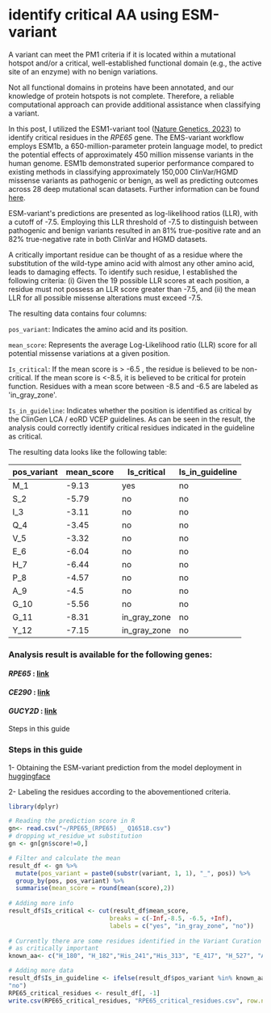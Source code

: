 # identify critical AA using ESM-variant

A variant can meet the PM1 criteria if it is located within a mutational hotspot and/or a critical, well-established functional domain (e.g., the active site of an enzyme) with no benign variations.

Not all functional domains in proteins have been annotated, and our knowledge of protein hotspots is not complete. Therefore, a reliable computational approach can provide additional assistance when classifying a variant.

In this post, I utilized the ESM1-variant tool ([Nature Genetics, 2023](https://www.nature.com/articles/s41588-023-01465-0)) to identify critical residues in the *RPE65* gene. The EMS-variant workflow employs ESM1b, a 650-million-parameter protein language model, to predict the potential effects of approximately 450 million missense variants in the human genome. ESM1b demonstrated superior performance compared to existing methods in classifying approximately 150,000 ClinVar/HGMD missense variants as pathogenic or benign, as well as predicting outcomes across 28 deep mutational scan datasets. Further information can be found [here](https://www.nature.com/articles/s41588-023-01465-0).

ESM-variant's predictions are presented as log-likelihood ratios (LLR), with a cutoff of -7.5. Employing this LLR threshold of -7.5 to distinguish between pathogenic and benign variants resulted in an 81% true-positive rate and an 82% true-negative rate in both ClinVar and HGMD datasets.

A critically important residue can be thought of as a residue where the substitution of the wild-type amino acid with almost any other amino acid, leads to damaging effects. To identify such residue, I established the following criteria: (i) Given the 19 possible LLR scores at each position, a residue must not possess an LLR score greater than -7.5, and (ii) the mean LLR for all possible missense alterations must exceed -7.5.


The resulting data contains four columns:

`pos_variant`: Indicates the amino acid and its position.

`mean_score`: Represents the average Log-Likelihood ratio (LLR) score for all potential missense variations at a given position.

`Is_critical`: If the mean score is > -6.5 , the residue is believed to be non-critical. If the mean score is <-8.5, it is believed to be critical for protein function. Residues with a mean score  between -8.5 and -6.5 are labeled as 'in_gray_zone'.

`Is_in_guideline`: Indicates whether the position is identified as critical by the ClinGen LCA / eoRD VCEP guidelines. As can be seen in the result, the analysis could correctly identify critical residues indicated in the guideline as critical. 

The resulting data looks like the following table:

| pos_variant | mean_score | Is_critical  | Is_in_guideline |
|-------------|------------|--------------|-----------------|
| M_1         | -9.13      | yes          | no              |
| S_2         | -5.79      | no           | no              |
| I_3         | -3.11      | no           | no              |
| Q_4         | -3.45      | no           | no              |
| V_5         | -3.32      | no           | no              |
| E_6         | -6.04      | no           | no              |
| H_7         | -6.44      | no           | no              |
| P_8         | -4.57      | no           | no              |
| A_9         | -4.5       | no           | no              |
| G_10        | -5.56      | no           | no              |
| G_11        | -8.31      | in_gray_zone | no              |
| Y_12        | -7.15      | in_gray_zone | no              |


### Analysis result is available for the following genes:

#### *RPE65* : [link](https://github.com/hamidghaedi/identify_critical_AA_using_ESM-variant/blob/main/RPE65_critical_residues.csv)
#### *CE290* : [link](https://github.com/hamidghaedi/identify_critical_AA_using_ESM-variant/blob/main/CE290_critical_residues.csv)
#### *GUCY2D* : [link](https://github.com/hamidghaedi/identify_critical_AA_using_ESM-variant/blob/main/GUCY2D_critical_residues.csv)


Steps in this guide

### Steps in this guide

1- Obtaining the ESM-variant prediction from the model deployment in [huggingface](https://huggingface.co/spaces/ntranoslab/esm_variants)

2- Labeling the residues according to the abovementioned criteria.

``` r
library(dplyr)

# Reading the prediction score in R
gn<- read.csv("~/RPE65_(RPE65) _ Q16518.csv")
# dropping wt_residue_wt substitution
gn <- gn[gn$score!=0,]

# Filter and calculate the mean 
result_df <- gn %>%
  mutate(pos_variant = paste0(substr(variant, 1, 1), "_", pos)) %>%
  group_by(pos, pos_variant) %>%
  summarise(mean_score = round(mean(score),2))
  
# Adding more info
result_df$Is_critical <- cut(result_df$mean_score, 
                            breaks = c(-Inf,-8.5, -6.5, +Inf), 
                            labels = c("yes", "in_gray_zone", "no")) 
                            
# Currently there are some residues identified in the Variant Curation Expert Panel Specifications to the ACMG/AMP Variant Interpretation Guidelines 
# as critically important 
known_aa<- c("H_180", "H_182","His_241","His_313", "E_417", "H_527", "A_107", "G_125" )

# Adding more data
result_df$Is_in_guideline <- ifelse(result_df$pos_variant %in% known_aa, "yes",
"no")
RPE65_critical_residues <- result_df[, -1]
write.csv(RPE65_critical_residues, "RPE65_critical_residues.csv", row.names = F)
```
